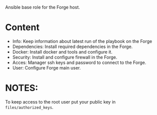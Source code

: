 Ansible base role for the Forge host.

Content
=======

* Info: Keep information about latest run of the playbook on the Forge
* Dependencies: Install required dependencies in the Forge.
* Docker: Install docker and tools and configure it.
* Security: Install and configure firewall in the Forge.
* Acces: Manager ssh keys and password to connect to the Forge.
* User: Configure Forge main user.

NOTES:
======

To keep access to the root user put your public key in `files/authorized_keys`.
